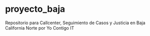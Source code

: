 # proyecto_baja
Repositorio para Callcenter, Seguimiento de Casos y Justicia en Baja California Norte por Yo Contigo IT
